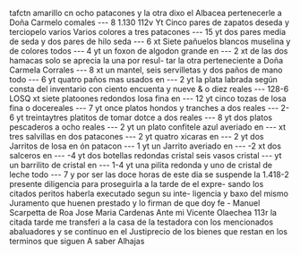 tafctn amarillo cn ocho patacones y la otra dixo el
Albacea pertenecerle a Doña Carmelo comales --- 8
1.130
112v Yt Cinco pares de zapatos deseda y terciopelo varios
Varios colores a tres patacones --- 15
yt dos pares media de seda y dos pares de hilo seda --- 6
xt Siete pañuelos blancos muselina y de colores todos --- 4
yt un foxon de algodon grande en --- 2
xt de las dos hamacas solo se aprecia la una por resul-
tar la otra perteneciente a Doña Carmela Corrales --- 8
xt un mantel, seis servilletas y dos paños de mano todo --- 6
yt quatro paños mas usados en --- 2
yt la plata labrada según consta del inventario con
ciento encuenta y nueve & o diez reales --- 128-6
LOSQ
xt siete platoones redondos losa fina en --- 12
yt cinco tozas de losa fina o docereales --- 7
yt once platos hondos y tranches a dos reales --- 2-6
yt treintaytres platitos de tomar dotce a dos reales --- 8
yt dos platos pescaderos a ocho reales --- 2
yt un plato confitele azul averiado en ---
xt tres salvillas en dos patacones --- 2
yt quatro xicaras en --- 2
yt dos Jarritos de losa en ón patacon --- 1
yt un Jarrito averiado en --- -2
xt dos salceros en --- -4
yt dos botellas redondas cristal seis vasos cristal ---
yt un barrilito de cristal en --- 1-4
yt una pilita redonda y uno de cristal de leche todo --- 7
y por ser las doce horas de este dia se suspende la 1.418-2
presente diligencia para proseguirla a la tarde de el expre-
sando los citados peritos haberla executado segun su inte-
ligencia y baxo del mismo Juramento que huenen prestado y
lo firman de que doy fe -
Manuel Scarpetta de Roa Jose Maria Cardenas
Ante mi Vicente Olaechea
113r la citada tarde me transferi a la casa de la testadora con los
mencionados abaluadores y se continuo en el Justiprecio de los
bienes que restan en los terminos que siguen A saber
Alhajas